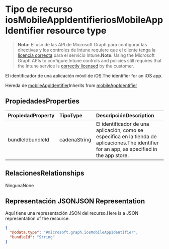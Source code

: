 # <a name="iosmobileappidentifier-resource-type"></a><span data-ttu-id="fdf82-101">Tipo de recurso iosMobileAppIdentifier</span><span class="sxs-lookup"><span data-stu-id="fdf82-101">iosMobileAppIdentifier resource type</span></span>

> <span data-ttu-id="fdf82-102">**Nota:** El uso de las API de Microsoft Graph para configurar las directivas y los controles de Intune requiere que el cliente tenga la [licencia correcta](https://go.microsoft.com/fwlink/?linkid=839381) para el servicio Intune.</span><span class="sxs-lookup"><span data-stu-id="fdf82-102">**Note:** Using the Microsoft Graph APIs to configure Intune controls and policies still requires that the Intune service is [correctly licensed](https://go.microsoft.com/fwlink/?linkid=839381) by the customer.</span></span>

<span data-ttu-id="fdf82-103">El identificador de una aplicación móvil de iOS.</span><span class="sxs-lookup"><span data-stu-id="fdf82-103">The identifier for an iOS app.</span></span>

<span data-ttu-id="fdf82-104">Hereda de [mobileAppIdentifier](../resources/intune_mam_mobileappidentifier.md)</span><span class="sxs-lookup"><span data-stu-id="fdf82-104">Inherits from [mobileAppIdentifier](../resources/intune_mam_mobileappidentifier.md)</span></span>

## <a name="properties"></a><span data-ttu-id="fdf82-105">Propiedades</span><span class="sxs-lookup"><span data-stu-id="fdf82-105">Properties</span></span>
|<span data-ttu-id="fdf82-106">Propiedad</span><span class="sxs-lookup"><span data-stu-id="fdf82-106">Property</span></span>|<span data-ttu-id="fdf82-107">Tipo</span><span class="sxs-lookup"><span data-stu-id="fdf82-107">Type</span></span>|<span data-ttu-id="fdf82-108">Descripción</span><span class="sxs-lookup"><span data-stu-id="fdf82-108">Description</span></span>|
|:---|:---|:---|
|<span data-ttu-id="fdf82-109">bundleId</span><span class="sxs-lookup"><span data-stu-id="fdf82-109">bundleId</span></span>|<span data-ttu-id="fdf82-110">cadena</span><span class="sxs-lookup"><span data-stu-id="fdf82-110">String</span></span>|<span data-ttu-id="fdf82-111">El identificador de una aplicación, como se especifica en la tienda de aplicaciones.</span><span class="sxs-lookup"><span data-stu-id="fdf82-111">The identifier for an app, as specified in the app store.</span></span>|

## <a name="relationships"></a><span data-ttu-id="fdf82-112">Relaciones</span><span class="sxs-lookup"><span data-stu-id="fdf82-112">Relationships</span></span>
<span data-ttu-id="fdf82-113">Ninguna</span><span class="sxs-lookup"><span data-stu-id="fdf82-113">None</span></span>
## <a name="json-representation"></a><span data-ttu-id="fdf82-114">Representación JSON</span><span class="sxs-lookup"><span data-stu-id="fdf82-114">JSON Representation</span></span>
<span data-ttu-id="fdf82-115">Aquí tiene una representación JSON del recurso.</span><span class="sxs-lookup"><span data-stu-id="fdf82-115">Here is a JSON representation of the resource.</span></span>
<!-- {
  "blockType": "resource",
  "keyProperty": "id",
  "@odata.type": "microsoft.graph.iosMobileAppIdentifier"
}
-->
``` json
{
  "@odata.type": "#microsoft.graph.iosMobileAppIdentifier",
  "bundleId": "String"
}
```



